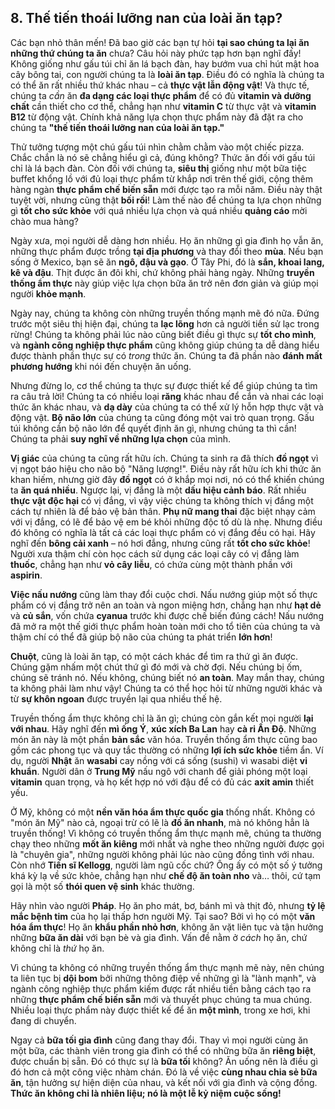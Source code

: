 ## 8. Thế tiến thoái lưỡng nan của loài ăn tạp?

Các bạn nhỏ thân mến! Đã bao giờ các bạn tự hỏi **tại sao chúng ta lại ăn những thứ chúng ta ăn** chưa? Câu hỏi này phức tạp hơn bạn nghĩ đấy! Không giống như gấu túi chỉ ăn lá bạch đàn, hay bướm vua chỉ hút mật hoa cây bông tai, con người chúng ta là **loài ăn tạp**. Điều đó có nghĩa là chúng ta có thể ăn rất nhiều thứ khác nhau – cả **thực vật lẫn động vật**!  Và thực tế, chúng ta *cần* ăn **đa dạng các loại thực phẩm** để có đủ **vitamin và dưỡng chất** cần thiết cho cơ thể, chẳng hạn như **vitamin C** từ thực vật và **vitamin B12** từ động vật.  Chính khả năng lựa chọn thực phẩm này đã đặt ra cho chúng ta **"thế tiến thoái lưỡng nan của loài ăn tạp."**

Thử tưởng tượng một chú gấu túi nhìn chằm chằm vào một chiếc pizza. Chắc chắn là nó sẽ chẳng hiểu gì cả, đúng không? Thức ăn đối với gấu túi chỉ là lá bạch đàn. Còn đối với chúng ta, **siêu thị** giống như một bữa tiệc buffet khổng lồ với đủ loại thực phẩm từ khắp nơi trên thế giới, cộng thêm hàng ngàn **thực phẩm chế biến sẵn** mới được tạo ra mỗi năm. Điều này thật tuyệt vời, nhưng cũng thật **bối rối**! Làm thế nào để chúng ta lựa chọn những gì **tốt cho sức khỏe** với quá nhiều lựa chọn và quá nhiều **quảng cáo** mời chào mua hàng?

Ngày xưa, mọi người dễ dàng hơn nhiều. Họ ăn những gì gia đình họ vẫn ăn, những thực phẩm được trồng **tại địa phương** và thay đổi theo **mùa**. Nếu bạn sống ở Mexico, bạn sẽ ăn **ngô, đậu và gạo**. Ở Tây Phi, đó là **sắn, khoai lang, kê và đậu**. Thịt được ăn đôi khi, chứ không phải hàng ngày. Những **truyền thống ẩm thực** này giúp việc lựa chọn bữa ăn trở nên đơn giản và giúp mọi người **khỏe mạnh**.

Ngày nay, chúng ta không còn những truyền thống mạnh mẽ đó nữa. Đứng trước một siêu thị hiện đại, chúng ta **lạc lõng** hơn cả người tiền sử lạc trong rừng! Chúng ta không phải lúc nào cũng biết điều gì thực sự **tốt cho mình**, và **ngành công nghiệp thực phẩm** cũng không giúp chúng ta dễ dàng hiểu được thành phần thực sự có *trong* thức ăn. Chúng ta đã phần nào **đánh mất phương hướng** khi nói đến chuyện ăn uống.

Nhưng đừng lo, cơ thể chúng ta thực sự được thiết kế để giúp chúng ta tìm ra câu trả lời! Chúng ta có nhiều loại **răng** khác nhau để cắn và nhai các loại thức ăn khác nhau, và **dạ dày** của chúng ta có thể xử lý hỗn hợp thực vật và động vật. **Bộ não lớn** của chúng ta cũng đóng một vai trò quan trọng.  Gấu túi không cần bộ não lớn để quyết định ăn gì, nhưng chúng ta thì cần! Chúng ta phải **suy nghĩ về những lựa chọn** của mình.

**Vị giác** của chúng ta cũng rất hữu ích. Chúng ta sinh ra đã thích **đồ ngọt** vì vị ngọt báo hiệu cho não bộ "Năng lượng!". Điều này rất hữu ích khi thức ăn khan hiếm, nhưng giờ đây **đồ ngọt** có ở khắp mọi nơi, nó có thể khiến chúng ta **ăn quá nhiều**. Ngược lại, vị đắng là một **dấu hiệu cảnh báo**. Rất nhiều **thực vật độc hại** có vị đắng, vì vậy việc chúng ta không thích vị đắng một cách tự nhiên là để bảo vệ bản thân. **Phụ nữ mang thai** đặc biệt nhạy cảm với vị đắng, có lẽ để bảo vệ em bé khỏi những độc tố dù là nhẹ. Nhưng điều đó không có nghĩa là tất cả các loại thực phẩm có vị đắng đều có hại. Hãy nghĩ đến **bông cải xanh** – nó hơi đắng, nhưng cũng rất **tốt cho sức khỏe**! Người xưa thậm chí còn học cách sử dụng các loại cây có vị đắng làm **thuốc**, chẳng hạn như **vỏ cây liễu**, có chứa cùng một thành phần với **aspirin**.

**Việc nấu nướng** cũng làm thay đổi cuộc chơi. Nấu nướng giúp một số thực phẩm có vị đắng trở nên an toàn và ngon miệng hơn, chẳng hạn như **hạt dẻ** và **củ sắn**, vốn chứa **cyanua** trước khi được chế biến đúng cách! Nấu nướng đã mở ra một thế giới thực phẩm hoàn toàn mới cho tổ tiên của chúng ta và thậm chí có thể đã giúp bộ não của chúng ta phát triển **lớn hơn**!

**Chuột**, cũng là loài ăn tạp, có một cách khác để tìm ra thứ gì ăn được. Chúng gặm nhấm một chút thứ gì đó mới và chờ đợi. Nếu chúng bị ốm, chúng sẽ tránh nó. Nếu không, chúng biết nó **an toàn**. May mắn thay, chúng ta không phải làm như vậy! Chúng ta có thể học hỏi từ những người khác và từ **sự khôn ngoan** được truyền lại qua nhiều thế hệ.

Truyền thống ẩm thực không chỉ là ăn gì; chúng còn gắn kết mọi người **lại với nhau**. Hãy nghĩ đến **mì ống Ý**, **xúc xích Ba Lan** hay **cà ri Ấn Độ**. Những món ăn này là một phần **bản sắc** văn hóa. Truyền thống ẩm thực cũng bao gồm các phong tục và quy tắc thường có những **lợi ích sức khỏe** tiềm ẩn. Ví dụ, người **Nhật** ăn **wasabi** cay nồng với cá sống (sushi) vì wasabi diệt **vi khuẩn**. Người dân ở **Trung Mỹ** nấu ngô với chanh để giải phóng một loại **vitamin** quan trọng, và họ kết hợp nó với đậu để có đủ các **axit amin** thiết yếu.

Ở Mỹ, không có một **nền văn hóa ẩm thực quốc gia** thống nhất. Không có "món ăn Mỹ" nào cả, ngoại trừ có lẽ là **đồ ăn nhanh**, mà nó không hẳn là truyền thống! Vì không có truyền thống ẩm thực mạnh mẽ, chúng ta thường chạy theo những **mốt ăn kiêng** mới nhất và nghe theo những người được gọi là "chuyên gia", những người không phải lúc nào cũng đồng tình với nhau. Còn nhớ **Tiến sĩ Kellogg**, người làm ngũ cốc chứ? Ông ấy có một số ý tưởng khá kỳ lạ về sức khỏe, chẳng hạn như **chế độ ăn toàn nho** và… thôi, cứ tạm gọi là một số **thói quen vệ sinh** khác thường.

Hãy nhìn vào người **Pháp**. Họ ăn pho mát, bơ, bánh mì và thịt đỏ, nhưng **tỷ lệ mắc bệnh tim** của họ lại thấp hơn người Mỹ. Tại sao? Bởi vì họ có một **văn hóa ẩm thực**! Họ ăn **khẩu phần nhỏ hơn**, không ăn vặt liên tục và tận hưởng những **bữa ăn dài** với bạn bè và gia đình. Vấn đề nằm ở *cách* họ ăn, chứ không chỉ là *thứ* họ ăn.

Vì chúng ta không có những truyền thống ẩm thực mạnh mẽ này, nên chúng ta liên tục bị **dội bom** bởi những thông điệp về những gì là "lành mạnh", và ngành công nghiệp thực phẩm kiếm được rất nhiều tiền bằng cách tạo ra những **thực phẩm chế biến sẵn** mới và thuyết phục chúng ta mua chúng. Nhiều loại thực phẩm này được thiết kế để ăn **một mình**, trong xe hơi, khi đang di chuyển.

Ngay cả **bữa tối gia đình** cũng đang thay đổi. Thay vì mọi người cùng ăn một bữa, các thành viên trong gia đình có thể có những bữa ăn **riêng biệt**, được chuẩn bị sẵn. Đó có thực sự là **bữa tối** không? Ăn uống nên là điều gì đó hơn cả một công việc nhàm chán. Đó là về việc **cùng nhau chia sẻ bữa ăn**, tận hưởng sự hiện diện của nhau, và kết nối với gia đình và cộng đồng. **Thức ăn không chỉ là nhiên liệu; nó là một lễ kỷ niệm cuộc sống!**
